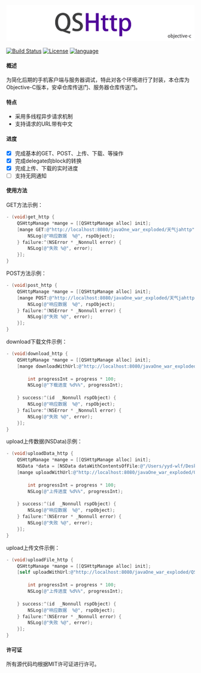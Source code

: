 ![image](https://github.com/SimonGitHub123/QSHttp-OC/blob/master/QSHttp-OC.png)

[![Build Status](https://travis-ci.org/shuzheng/zheng.svg?branch=master)](https://github.com/SimonGitHub123/QSHttp-OC)  [![License](https://img.shields.io/badge/license-MIT-blue.svg)](LICENSE) [![language](https://img.shields.io/badge/language-objective--c-green.svg)](1)

#### 概述
为简化后期的手机客户端与服务器调试，特此对各个环境进行了封装，本仓库为Objective-C版本，安卓仓库传送门、服务器仓库传送门。


#### 特点
* 采用多线程异步请求机制
* 支持请求的URL带有中文


#### 进度
* [x] 完成基本的GET、POST、上传、下载、等操作
* [x] 完成delegate向block的转换
* [x] 完成上传、下载的实时进度
* [ ] 支持无网通知 

#### 使用方法

GET方法示例：
```Objective-C
- (void)get_http {
    QSHttpManage *mange = [[QSHttpManage alloc] init];
    [mange GET:@"http://localhost:8080/javaOne_war_exploded/天气jahttp" param:nil success:^(id  _Nonnull rspObject) {
        NSLog(@"响应数据  %@", rspObject);
    } failure:^(NSError * _Nonnull error) {
        NSLog(@"失败 %@", error);
    }];
}
```

POST方法示例：
```Objective-C
- (void)post_http {
    QSHttpManage *mange = [[QSHttpManage alloc] init];
    [mange POST:@"http://localhost:8080/javaOne_war_exploded/天气jahttp" param:nil success:^(id  _Nonnull rspObject) {
        NSLog(@"响应数据  %@", rspObject);
    } failure:^(NSError * _Nonnull error) {
        NSLog(@"失败 %@", error);
    }];
}
```

download下载文件示例：
```Objective-C
- (void)download_http {
    QSHttpManage *mange = [[QSHttpManage alloc] init];
    [mange downloadWithUrl:@"http://localhost:8080/javaOne_war_exploded/QSDownloadServlet" param:nil storagePath:@"/Users/yyd-wlf/Desktop" progress:^(float progress) {
        
        int progressInt = progress * 100;
        NSLog(@"下载进度 %d%%", progressInt);
        
    } success:^(id  _Nonnull rspObject) {
        NSLog(@"响应数据  %@", rspObject);
    } failure:^(NSError * _Nonnull error) {
        NSLog(@"失败 %@", error);
    }];
}
```

upload上传数据(NSData)示例：
```Objective-C
- (void)uploadData_http {
    QSHttpManage *mange = [[QSHttpManage alloc] init];
    NSData *data = [NSData dataWithContentsOfFile:@"/Users/yyd-wlf/Desktop/javaLearn.zip"];
    [mange uploadWithUrl:@"http://localhost:8080/javaOne_war_exploded/QSUploadServlet" fileData:data progress:^(float progress) {
        
        int progressInt = progress * 100;
        NSLog(@"上传进度 %d%%", progressInt);
        
    } success:^(id  _Nonnull rspObject) {
        NSLog(@"响应数据  %@", rspObject);
    } failure:^(NSError * _Nonnull error) {
        NSLog(@"失败 %@", error);
    }];
}
```

upload上传文件示例：
```Objective-C
- (void)uploadFile_http {
    QSHttpManage *mange = [[QSHttpManage alloc] init];
    [self uploadWithUrl:@"http://localhost:8080/javaOne_war_exploded/QSUploadServlet" filePath:@"/Users/yyd-wlf/Desktop/123.zip" progress:^(float progress) {
        
        int progressInt = progress * 100;
        NSLog(@"上传进度 %d%%", progressInt);
        
    } success:^(id  _Nonnull rspObject) {
        NSLog(@"响应数据  %@", rspObject);
    } failure:^(NSError * _Nonnull error) {
        NSLog(@"失败 %@", error);
    }];
}
```

#### 许可证
所有源代码均根据MIT许可证进行许可。
